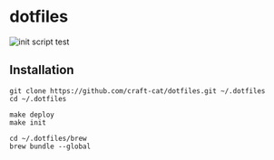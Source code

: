# dotfiles
![init script test](https://github.com/craft-cat/dotfiles/workflows/init%20script%20test/badge.svg)

## Installation
```shell
git clone https://github.com/craft-cat/dotfiles.git ~/.dotfiles
cd ~/.dotfiles

make deploy
make init

cd ~/.dotfiles/brew
brew bundle --global
```